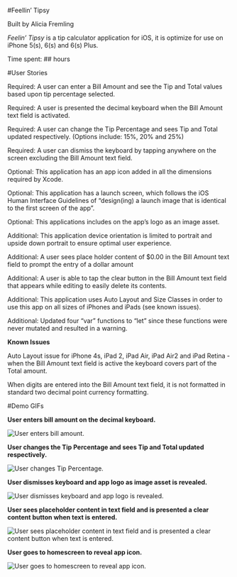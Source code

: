 #Feellin’ Tipsy

Built by Alicia Fremling

*Feelin’ Tipsy* is a tip calculator application for iOS, it is optimize for use on iPhone 5(s), 6(s) and 6(s) Plus.

Time spent: ## hours

#User Stories

Required: A user can enter a Bill Amount and see the Tip and Total values based upon tip percentage selected.

Required: A user is presented the decimal keyboard when the Bill Amount text field is activated.

Required: A user can change the Tip Percentage and sees Tip and Total updated respectively. (Options include: 15%, 20% and 25%)

Required: A user can dismiss the keyboard by tapping anywhere on the screen excluding the Bill Amount text field.

Optional: This application has an app icon added in all the dimensions required by Xcode. 

Optional: This application has a launch screen, which follows the iOS Human Interface Guidelines of “design(ing) a launch image that is identical to the first screen of the app”.

Optional: This applications includes on the app’s logo as an image asset. 

Additional: This application device orientation is limited to portrait  and upside down portrait to ensure optimal user experience. 

Additional: A user sees place holder content of $0.00 in the Bill Amount text field to prompt the entry of a dollar amount

Additional: A user is able to tap the clear button in the Bill Amount text field that appears while editing to easily delete its contents.

Additional: This application uses Auto Layout and Size Classes in order to use this app on all sizes of iPhones and iPads (see known issues). 

Additional: Updated four “var” functions to “let” since these functions were never mutated and resulted in a warning.

**Known Issues**

Auto Layout issue for iPhone 4s, iPad 2, iPad Air, iPad Air2 and iPad Retina - when the Bill Amount text field is active the keyboard covers part of the Total amount. 

When digits are entered into the Bill Amount text field, it is not formatted in standard two decimal  point currency formatting. 

#Demo GIFs

**User enters bill amount on the decimal keyboard.**

<img src='Enter%20Bill%20Amount.gif' title='Enter Bill Amount' width='' alt='User enters bill amount.'/>

**User changes the Tip Percentage and sees Tip and Total updated respectively.**

<img src='Change%20Tip%20Percentage.gif' title='Change Tip Percentage' width='' alt='User changes Tip Percentage.'/>

**User dismisses keyboard and app logo as image asset is revealed.**

<img src='Dismiss%20Keyboard.gif' title='Dismiss Keyboard' width='' alt='User dismisses keyboard and app logo is revealed.'/>

**User sees placeholder content in text field and is presented a clear content button when text is entered.**

<img src='Placeholder%20Text%20and%20Clear%20Content.gif' title='Placeholder Text & Clear Content' width='' alt='User sees placeholder content in text field and is presented a clear content button when text is entered.'/>

**User goes to homescreen to reveal app icon.**

<img src='App%20Icon.gif' title='App Icon' width='' alt='User goes to homescreen to reveal app icon.'/>
